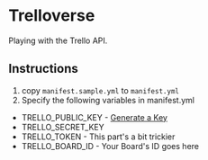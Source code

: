 # Trelloverse

Playing with the Trello API.

## Instructions

1. copy `manifest.sample.yml` to `manifest.yml`
1. Specify the following variables in manifest.yml

* TRELLO_PUBLIC_KEY - [Generate a Key](https://trello.com/c/jObnWvl1/25-generating-your-developer-key)
* TRELLO_SECRET_KEY
* TRELLO_TOKEN - This part's a bit trickier
* TRELLO_BOARD_ID - Your Board's ID goes here
